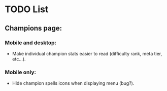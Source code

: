 # TODO List

## Champions page:
### Mobile and desktop:
- Make individual champion stats easier to read (difficulty rank, meta tier, etc...).

### Mobile only:
- Hide champion spells icons when displaying menu (bug?).
